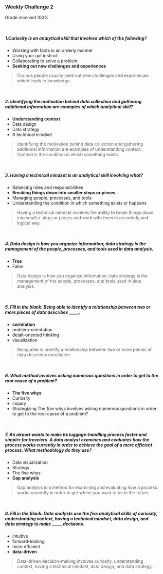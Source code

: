 <!--
* @Author: Surejya Suresh
-->

### Weekly Challenge 2
Grade received 100%

&nbsp;

##### 1.Curiosity is an analytical skill that involves which of the following?
* Working with facts in an orderly manner
* Using your gut instinct
* Collaborating to solve a problem
* **Seeking out new challenges and experiences**
> Curious people usually seek out new challenges and experiences which leads to knowledge.

&nbsp;


##### 2. Identifying the motivation behind data collection and gathering additional information are examples of which analytical skill?
* **Understanding context**
* Data design
* Data strategy
* A technical mindset
>Identifying the motivation behind data collection and gathering additional information are examples of understanding context. Context is the condition in which something exists.

&nbsp;


##### 3. Having a technical mindset is an analytical skill involving what?
* Balancing roles and responsibilities
* **Breaking things down into smaller steps or pieces**
* Managing people, processes, and tools
* Understanding the condition in which something exists or happens
> Having a technical mindset involves the ability to break things down into smaller steps or pieces and work with them in an orderly and logical way.

&nbsp;


##### 4. Data design is how you organize information; data strategy is the management of the people, processes, and tools used in data analysis.
* **True**
* False
> Data design is how you organize information; data strategy is the management of the people, processes, and tools used in data analysis.

&nbsp;


##### 5. Fill in the blank: Being able to identify a relationship between two or more pieces of data describes _____.
* **correlation**
* problem-orientation
* detail-oriented thinking
* visualization
> Being able to identify a relationship between two or more pieces of data describes correlation.

&nbsp;


##### 6. What method involves asking numerous questions in order to get to the root cause of a problem?
* **The five whys**
* Curiosity
* Inquiry
* Strategizing
The five whys involves asking numerous questions in order to get to the root cause of a problem?

&nbsp;


##### 7. An airport wants to make its luggage-handling process faster and simpler for travelers. A data analyst examines and evaluates how the process works currently in order to achieve the goal of a more efficient process. What methodology do they use?
* Data visualization
* Strategy
* The five whys
* **Gap analysis**
> Gap analysis is a method for examining and evaluating how a process works currently in order to get where you want to be in the future.

&nbsp;


##### 8. Fill in the blank: Data analysts use the five analytical skills of curiosity, understanding context, having a technical mindset, data design, and data strategy to make _____ decisions.
* intuitive
* forward-looking
* more efficient
* **data-driven**
> Data-driven decision-making involves curiosity, understanding context, having a technical mindset, data design, and data strategy.

&nbsp;
